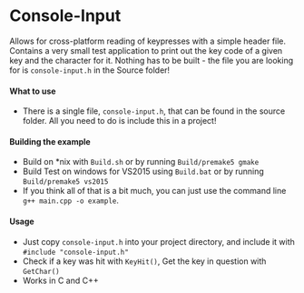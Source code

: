 # Console-Input
Allows for cross-platform reading of keypresses with a simple header file. Contains a very small test application to print out the key code of a given key and the character for it. Nothing has to be built - the file you are looking for is `console-input.h` in the Source folder!

#### What to use
- There is a single file, `console-input.h`, that can be found in the source folder. All you need to do is include this in a project!

#### Building the example
- Build on *nix with `Build.sh` or by running `Build/premake5 gmake`
- Build Test on windows for VS2015 using `Build.bat` or by running `Build/premake5 vs2015`
- If you think all of that is a bit much, you can just use the command line `g++ main.cpp -o example`.

#### Usage
- Just copy `console-input.h` into your project directory, and include it with `#include "console-input.h"`
- Check if a key was hit with `KeyHit()`, Get the key in question with `GetChar()`
- Works in C and C++

